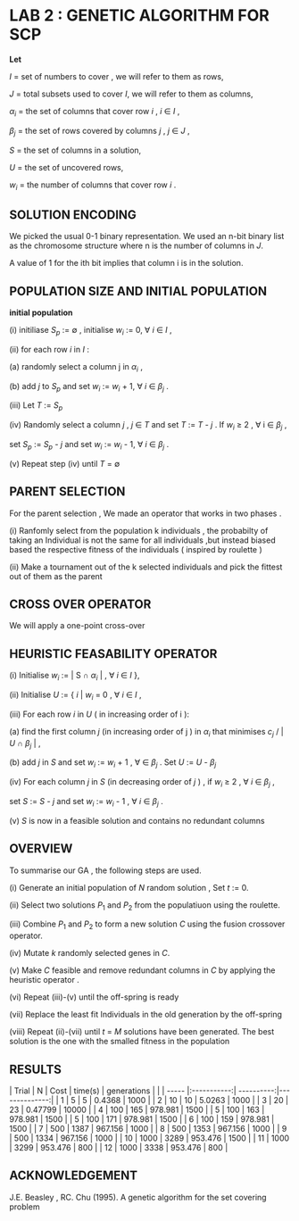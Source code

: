 #  LAB 2 : GENETIC ALGORITHM FOR SCP 


**Let**

$I$ =  set of numbers to cover , we will refer to them as rows, 

$J$ =  total subsets used to cover $I$, we will refer to them as columns, 

$\alpha_i$ = the set of  columns that cover row $i$ , $i$  $\in$  $I$ , 

$\beta_j$ = the set of rows covered by columns $j$ , $j$ $\in$ $J$ ,  

$S$ = the set of columns in a solution, 

$U$ = the set of uncovered rows, 

$w_i$ = the number of columns that cover row $i$ . 

## SOLUTION ENCODING 

We picked the usual 0-1 binary representation. We used an n-bit binary list as the chromosome structure where n is the number of columns in $J$.

A value of 1 for the ith bit implies that column i is in the solution.


## POPULATION SIZE AND  INITIAL POPULATION 

**initial population**

(i) initiliase $S_p$ := $\emptyset$ , initialise $w_i$ := 0, $\forall$ $i$ $\in$ $I$ ,

(ii)  for each row $i$ in $I$ : 
        
   (a) randomly select a column j in $\alpha_i$ , 
        
   (b) add $j$ to $S_p$ and set $w_i$ := $w_i$ + 1, $\forall$ $i$ $\in$ $\beta_j$ . 

(iii) Let $T$ := $S_p$ 

(iv) Randomly select a column $j$ , $j$  $\in$ $T$ and set $T$ := $T$ - $j$ .  If $w_i$ $\geq$ 2 , $\forall$ i $\in$ $\beta_j$ ,

set $S_p$ := $S_p$ - $j$ and set $w_i$ := $w_i$ - 1, $\forall$ $i$ $\in$ $\beta_j$ .

(v) Repeat step (iv) until $T$ = $\emptyset$


## PARENT SELECTION

For the parent selection , We made an operator that works in two phases .

(i) Ranfomly select from the population k individuals , the probabilty of taking an Individual is not the same for all individuals ,but instead biased based the respective fitness of the individuals ( inspired by roulette ) 

(ii) Make a tournament out of the k selected individuals and pick the fittest out of them as the parent 



## CROSS OVER OPERATOR 

We will apply a one-point cross-over


## HEURISTIC FEASABILITY OPERATOR 

(i) Initialise $w_i$ := | S $\cap$ $\alpha_i$ | , $\forall$ $i$ $\in$ $I$ },

(ii) Initialise $U$ := { $i$ | $w_i$ = 0 , $\forall$ $i$ $\in$ $I$ , 

(iii) For each row $i$ in $U$ ( in increasing order of i ):
        
   (a) find the first column $j$ (in increasing order of j ) in $\alpha_i$ that minimises $c_j$ / | $U$ $\cap$ $\beta_j$ | , 
   
   (b) add $j$ in $S$ and set $w_i$ := $w_i$ + 1 , $\forall$ $\in$ $\beta_j$ . Set $U$ := $U$ - $\beta_j$
   
(iv) For each column $j$ in $S$ (in decreasing order of $j$ ) , if $w_i$ $\geq$ 2 , $\forall$ $i$ $\in$ $\beta_j$ ,

set $S$ := $S$ - $j$ and set $w_i$ := $w_i$ - 1 , $\forall$ $i$ $\in$ $\beta_j$ .

(v) $S$ is now in a feasible solution and contains no redundant columns 


## OVERVIEW

To summarise our GA , the following steps are used.

(i) Generate an initial population of $N$ random solution , Set $t$ := 0.

(ii) Select two solutions $P_1$ and $P_2$ from the populatiuon using the roulette.

(iii) Combine $P_1$ and $P_2$  to form a new solution $C$ using the fusion crossover operator. 

(iv) Mutate $k$ randomly selected genes in $C$. 

(v) Make $C$ feasible and remove redundant columns in $C$ by applying the heuristic operator .

(vi) Repeat (iii)-(v) until the off-spring is ready 

(vii) Replace the least fit Individuals in the old generation by the off-spring

(viii)  Repeat (ii)-(vii) until $t$ = $M$ solutions have been generated. The best solution is the one with the smalled fitness in the population
## RESULTS 

| Trial  | N     | Cost        | time(s)    | generations   |
|        | ----- |:-----------:| ----------:|--------------:|
| 1      |  5    |     5       |    0.4368  |     1000      |
| 2      |  10   |     10      |    5.0263  |      1000     |
| 3      |  20   |     23      |    0.47799 |       10000   |
| 4      |  100  |     165     |    978.981 |      1500     |
| 5      |  100  |     163     |    978.981 |      1500     |
| 5      |  100  |     171     |    978.981 |      1500     | 
| 6      |  100  |     159     |    978.981 |       1500    |
| 7      |  500  |     1387    |    967.156 |       1000    |
| 8      |  500  |     1353    |    967.156 |       1000    |
| 9      |  500  |     1334    |    967.156 |       1000    |
| 10     |  1000 |     3289    |    953.476 |       1500    |
| 11     |  1000 |     3299    |    953.476 |       800     |
| 12     |  1000 |     3338    |    953.476 |       800     |
## ACKNOWLEDGEMENT

J.E. Beasley , RC. Chu (1995). A genetic algorithm for the set covering problem
